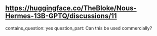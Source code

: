 ## https://huggingface.co/TheBloke/Nous-Hermes-13B-GPTQ/discussions/11

contains_question: yes
question_part: Can this be used commercially?